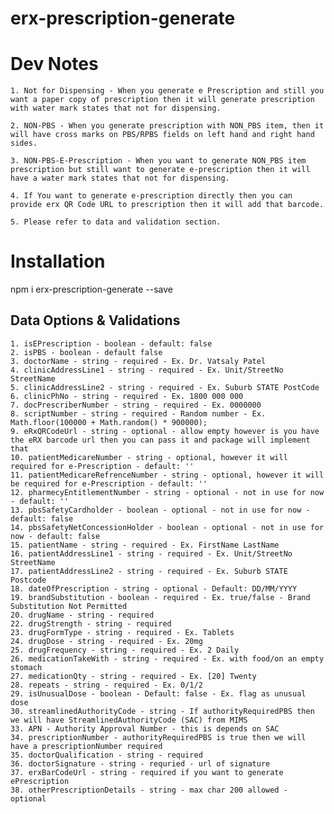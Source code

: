# erx-prescription-generate

# Dev Notes
    1. Not for Dispensing - When you generate e Prescription and still you want a paper copy of prescription then it will generate prescription with water mark states that not for dispensing.
    
    2. NON-PBS - When you generate prescription with NON_PBS item, then it will have cross marks on PBS/RPBS fields on left hand and right hand sides.

    3. NON-PBS-E-Prescription - When you want to generate NON_PBS item prescription but still want to generate e-prescription then it will have a water mark states that not for dispensing.

    4. If You want to generate e-prescription directly then you can provide erx QR Code URL to prescription then it will add that barcode.

    5. Please refer to data and validation section.

# Installation

npm i erx-prescription-generate --save
## Data Options & Validations

    1. isEPrescription - boolean - default: false
    2. isPBS - boolean - default false
    3. doctorName - string - required - Ex. Dr. Vatsaly Patel
    4. clinicAddressLine1 - string - required - Ex. Unit/StreetNo StreetName
    5. clinicAddressLine2 - string - required - Ex. Suburb STATE PostCode
    6. clinicPhNo - string - required - Ex. 1800 000 000
    7. docPrescriberNumber - string - required - Ex. 0000000
    8. scriptNumber - string - required - Random number - Ex. Math.floor(100000 + Math.random() * 900000);
    9. eRxQRCodeUrl - string - optional - allow empty however is you have the eRX barcode url then you can pass it and package will implement that
    10. patientMedicareNumber - string - optional, however it will required for e-Prescription - default: ''
    11. patientMedicareRefrenceNumber - string - optional, however it will be required for e-Prescription - default: ''
    12. pharmecyEntitlementNumber - string - optional - not in use for now - default: ''
    13. pbsSafetyCardholder - boolean - optional - not in use for now - default: false
    14. pbsSafetyNetConcessionHolder - boolean - optional - not in use for now - default: false
    15. patientName - string - required - Ex. FirstName LastName
    16. patientAddressLine1 - string - required - Ex. Unit/StreetNo StreetName
    17. patientAddressLine2 - string - required - Ex. Suburb STATE Postcode
    18. dateOfPrescription - string - optional - Default: DD/MM/YYYY
    19. brandSubstitution - boolean - required - Ex. true/false - Brand Substitution Not Permitted
    20. drugName - string - required
    22. drugStrength - string - required
    23. drugFormType - string - required - Ex. Tablets
    24. drugDose - string - required - Ex. 20mg
    25. drugFrequency - string - required - Ex. 2 Daily
    26. medicationTakeWith - string - required - Ex. with food/on an empty stomach
    27. medicationQty - string - required - Ex. [20] Twenty
    28. repeats - string - required - Ex. 0/1/2
    29. isUnusualDose - boolean - Default: false - Ex. flag as unusual dose
    30. streamlinedAuthorityCode - string - If authorityRequiredPBS then we will have StreamlinedAuthorityCode (SAC) from MIMS
    33. APN - Authority Approval Number - this is depends on SAC
    34. prescriptionNumber - authorityRequiredPBS is true then we will have a prescriptionNumber required
    35. doctorQualification - string - required
    36. doctorSignature - string - requried - url of signature
    37. erxBarCodeUrl - string - required if you want to generate ePrescription
    38. otherPrescriptionDetails - string - max char 200 allowed - optional